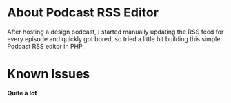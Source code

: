 # About **Podcast RSS Editor**
After hosting a design podcast, I started manually updating the RSS feed for every episode and quickly got bored, so tried a little bit building this simple Podcast RSS editor in PHP.

# Known Issues
**Quite a lot**
